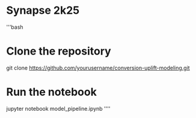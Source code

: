 # Synapse 2k25
'''bash
# Clone the repository
git clone https://github.com/yourusername/conversion-uplift-modeling.git

# Run the notebook
jupyter notebook model_pipeline.ipynb
''''
